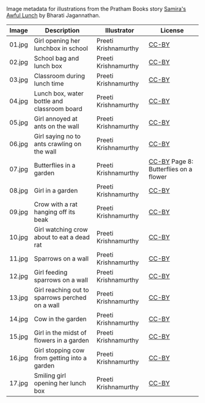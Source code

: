 Image metadata for illustrations from the Pratham Books story [Samira's Awful Lunch](https://storyweaver.org.in/stories/921-samira-s-awful-lunch) by Bharati Jagannathan.

Image | Description | Illustrator | License
----- | ----------- | ----------- | -------
01.jpg | Girl opening her lunchbox in school | Preeti Krishnamurthy | [CC-BY](https://creativecommons.org/licenses/by/4.0/)
02.jpg | School bag and lunch box | Preeti Krishnamurthy | [CC-BY](https://creativecommons.org/licenses/by/4.0/)
03.jpg | Classroom during lunch time | Preeti Krishnamurthy | [CC-BY](https://creativecommons.org/licenses/by/4.0/)
04.jpg | Lunch box, water bottle and classroom board | Preeti Krishnamurthy | [CC-BY](https://creativecommons.org/licenses/by/4.0/)
05.jpg | Girl annoyed at ants on the wall | Preeti Krishnamurthy | [CC-BY](https://creativecommons.org/licenses/by/4.0/)
06.jpg | Girl saying no to ants crawling on the wall | Preeti Krishnamurthy | [CC-BY](https://creativecommons.org/licenses/by/4.0/)
07.jpg | Butterflies in a garden | Preeti Krishnamurthy | [CC-BY](https://creativecommons.org/licenses/by/4.0/) Page 8: Butterflies on a flower | Preeti Krishnamurthy | [CC-BY](https://creativecommons.org/licenses/by/4.0/)
08.jpg | Girl in a garden | Preeti Krishnamurthy | [CC-BY](https://creativecommons.org/licenses/by/4.0/)
09.jpg | Crow with a rat hanging off its beak | Preeti Krishnamurthy | [CC-BY](https://creativecommons.org/licenses/by/4.0/)
10.jpg | Girl watching crow about to eat a dead rat | Preeti Krishnamurthy | [CC-BY](https://creativecommons.org/licenses/by/4.0/)
11.jpg | Sparrows on a wall | Preeti Krishnamurthy | [CC-BY](https://creativecommons.org/licenses/by/4.0/)
12.jpg | Girl feeding sparrows on a wall | Preeti Krishnamurthy | [CC-BY](https://creativecommons.org/licenses/by/4.0/)
13.jpg | Girl reaching out to sparrows perched on a wall | Preeti Krishnamurthy | [CC-BY](https://creativecommons.org/licenses/by/4.0/)
14.jpg | Cow in the garden | Preeti Krishnamurthy | [CC-BY](https://creativecommons.org/licenses/by/4.0/)
15.jpg | Girl in the midst of flowers in a garden | Preeti Krishnamurthy | [CC-BY](https://creativecommons.org/licenses/by/4.0/)
16.jpg | Girl stopping cow from getting into a garden | Preeti Krishnamurthy | [CC-BY](https://creativecommons.org/licenses/by/4.0/)
17.jpg | Smiling girl opening her lunch box  | Preeti Krishnamurthy | [CC-BY](https://creativecommons.org/licenses/by/4.0/)
